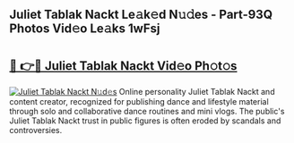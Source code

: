## Juliet Tablak Nackt Le𝚊k𝚎d N𝚞𝚍es - Part-93Q Photos Vid𝚎o Le𝚊ks 1wFsj

# <h2><a href="http://fbap8ok.evod.top/?m=Juliet+Tablak+Nackt">🔗 👉🔴 Juliet Tablak Nackt Vid𝚎o Ph𝚘t𝚘s</a></h2>

[![Juliet Tablak Nackt N𝚞d𝚎s](https://i.imgur.com/8V9OHl7.gif)](http://fbap8ok.evod.top/?m=Juliet+Tablak+Nackt)
Online personality Juliet Tablak Nackt and content creator, recognized for publishing dance and lifestyle material through solo and collaborative dance routines and mini vlogs. The public's Juliet Tablak Nackt trust in public figures is often eroded by scandals and controversies. 
